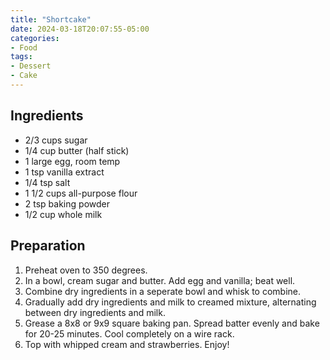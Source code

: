 ```yaml
---
title: "Shortcake"
date: 2024-03-18T20:07:55-05:00
categories:
- Food
tags:
- Dessert
- Cake
---
```


## Ingredients
* 2/3 cups sugar
* 1/4 cup butter (half stick)
* 1 large egg, room temp
* 1 tsp vanilla extract
* 1/4 tsp salt
* 1 1/2 cups all-purpose flour
* 2 tsp baking powder
* 1/2 cup whole milk

## Preparation
1. Preheat oven to 350 degrees.
2.  In a bowl, cream sugar and butter. Add egg and vanilla; beat well. 
3. Combine dry ingredients in a seperate bowl and whisk to combine.
4. Gradually add dry ingredients and milk to creamed mixture, alternating  between dry ingredients and milk. 
5. Grease a 8x8 or 9x9 square baking pan. Spread batter evenly and bake for 20-25 minutes. Cool completely on a wire rack. 
6. Top with whipped cream and strawberries. Enjoy!